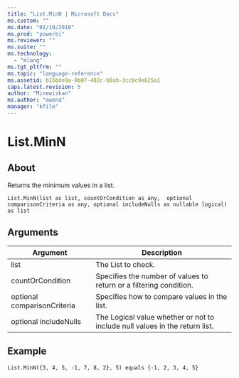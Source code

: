 ```yaml
---
title: "List.MinN | Microsoft Docs"
ms.custom: ""
ms.date: "01/19/2018"
ms.prod: "powerbi"
ms.reviewer: ""
ms.suite: ""
ms.technology: 
  - "mlang"
ms.tgt_pltfrm: ""
ms.topic: "language-reference"
ms.assetid: b15bde9a-0b07-482c-b8ab-3cc0c9e625a1
caps.latest.revision: 5
author: "Minewiskan"
ms.author: "owend"
manager: "kfile"
---
```

# List.MinN

  
## About  
Returns the minimum values in a list.  
  
```  
List.MinN(list as list, countOrCondition as any,  optional comparisonCriteria as any, optional includeNulls as nullable logical) as list  
```  
  
## Arguments  
  
|Argument|Description|  
|------------|---------------|  
|list|The List to check.|  
|countOrCondition|Specifies the number of values to return or a filtering condition.|  
|optional comparisonCriteria|Specifies how to compare values in the list.|  
|optional includeNulls|The Logical value whether or not to include null values in the return list.|  
  
## Example  
  
```  
List.MinN({3, 4, 5, -1, 7, 8, 2}, 5) equals {-1, 2, 3, 4, 5}  
```  
